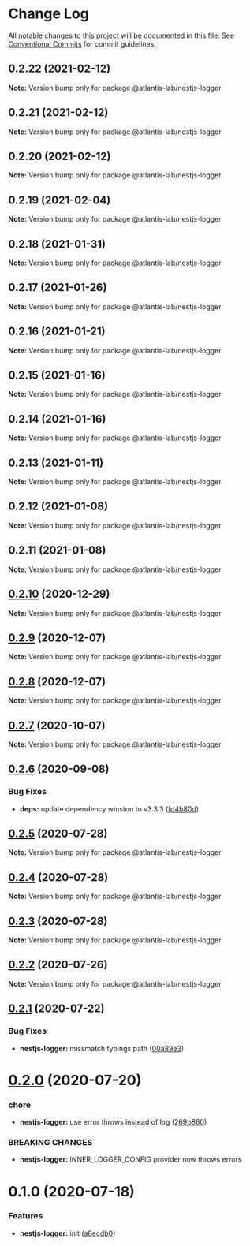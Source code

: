 # Change Log

All notable changes to this project will be documented in this file.
See [Conventional Commits](https://conventionalcommits.org) for commit guidelines.

## 0.2.22 (2021-02-12)

**Note:** Version bump only for package @atlantis-lab/nestjs-logger





## 0.2.21 (2021-02-12)

**Note:** Version bump only for package @atlantis-lab/nestjs-logger





## 0.2.20 (2021-02-12)

**Note:** Version bump only for package @atlantis-lab/nestjs-logger





## 0.2.19 (2021-02-04)

**Note:** Version bump only for package @atlantis-lab/nestjs-logger





## 0.2.18 (2021-01-31)

**Note:** Version bump only for package @atlantis-lab/nestjs-logger





## 0.2.17 (2021-01-26)

**Note:** Version bump only for package @atlantis-lab/nestjs-logger





## 0.2.16 (2021-01-21)

**Note:** Version bump only for package @atlantis-lab/nestjs-logger





## 0.2.15 (2021-01-16)

**Note:** Version bump only for package @atlantis-lab/nestjs-logger





## 0.2.14 (2021-01-16)

**Note:** Version bump only for package @atlantis-lab/nestjs-logger





## 0.2.13 (2021-01-11)

**Note:** Version bump only for package @atlantis-lab/nestjs-logger





## 0.2.12 (2021-01-08)

**Note:** Version bump only for package @atlantis-lab/nestjs-logger





## 0.2.11 (2021-01-08)

**Note:** Version bump only for package @atlantis-lab/nestjs-logger





## [0.2.10](https://github.com/Atlantis-Lab/nestjs/compare/@atlantis-lab/nestjs-logger@0.2.9...@atlantis-lab/nestjs-logger@0.2.10) (2020-12-29)

**Note:** Version bump only for package @atlantis-lab/nestjs-logger





## [0.2.9](https://github.com/Atlantis-Lab/nestjs/compare/@atlantis-lab/nestjs-logger@0.2.8...@atlantis-lab/nestjs-logger@0.2.9) (2020-12-07)

**Note:** Version bump only for package @atlantis-lab/nestjs-logger





## [0.2.8](https://github.com/Atlantis-Lab/nestjs/compare/@atlantis-lab/nestjs-logger@0.2.7...@atlantis-lab/nestjs-logger@0.2.8) (2020-12-07)

**Note:** Version bump only for package @atlantis-lab/nestjs-logger





## [0.2.7](https://github.com/Atlantis-Lab/nestjs/compare/@atlantis-lab/nestjs-logger@0.2.6...@atlantis-lab/nestjs-logger@0.2.7) (2020-10-07)

**Note:** Version bump only for package @atlantis-lab/nestjs-logger





## [0.2.6](https://github.com/Atlantis-Lab/nestjs/compare/@atlantis-lab/nestjs-logger@0.2.5...@atlantis-lab/nestjs-logger@0.2.6) (2020-09-08)

### Bug Fixes

- **deps:** update dependency winston to v3.3.3 ([fd4b80d](https://github.com/Atlantis-Lab/nestjs/commit/fd4b80d5f7c66f00caa73529c55bde5a24ffa251))

## [0.2.5](https://github.com/Atlantis-Lab/nestjs/compare/@atlantis-lab/nestjs-logger@0.2.4...@atlantis-lab/nestjs-logger@0.2.5) (2020-07-28)

**Note:** Version bump only for package @atlantis-lab/nestjs-logger

## [0.2.4](https://github.com/Atlantis-Lab/nestjs/compare/@atlantis-lab/nestjs-logger@0.2.3...@atlantis-lab/nestjs-logger@0.2.4) (2020-07-28)

**Note:** Version bump only for package @atlantis-lab/nestjs-logger

## [0.2.3](https://github.com/Atlantis-Lab/nestjs/compare/@atlantis-lab/nestjs-logger@0.2.2...@atlantis-lab/nestjs-logger@0.2.3) (2020-07-28)

**Note:** Version bump only for package @atlantis-lab/nestjs-logger

## [0.2.2](https://github.com/Atlantis-Lab/nestjs/compare/@atlantis-lab/nestjs-logger@0.2.1...@atlantis-lab/nestjs-logger@0.2.2) (2020-07-26)

**Note:** Version bump only for package @atlantis-lab/nestjs-logger

## [0.2.1](https://github.com/Atlantis-Lab/nestjs/compare/@atlantis-lab/nestjs-logger@0.2.0...@atlantis-lab/nestjs-logger@0.2.1) (2020-07-22)

### Bug Fixes

- **nestjs-logger:** missmatch typings path ([00a89e3](https://github.com/Atlantis-Lab/nestjs/commit/00a89e3ef171ddcea2a5d229fad2b3bc128576fa))

# [0.2.0](https://github.com/Atlantis-Lab/nestjs/compare/@atlantis-lab/nestjs-logger@0.1.0...@atlantis-lab/nestjs-logger@0.2.0) (2020-07-20)

### chore

- **nestjs-logger:** use error throws instead of log ([269b860](https://github.com/Atlantis-Lab/nestjs/commit/269b860ea5354ce42aadf03e63d635911c60f427))

### BREAKING CHANGES

- **nestjs-logger:** INNER_LOGGER_CONFIG provider now throws errors

# 0.1.0 (2020-07-18)

### Features

- **nestjs-logger:** init ([a8ecdb0](https://github.com/Atlantis-Lab/nestjs/commit/a8ecdb0712f9cd5c86b5d7378a3f635c4598a0ae))
